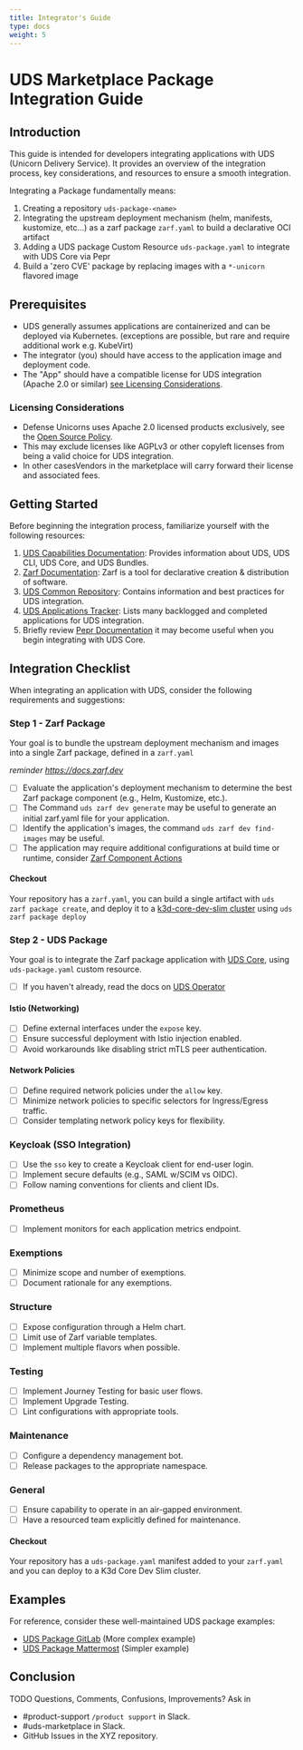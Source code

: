 ```yaml
---
title: Integrator's Guide
type: docs
weight: 5
---
```


# UDS Marketplace Package Integration Guide

## Introduction

This guide is intended for developers integrating applications with UDS (Unicorn Delivery Service). It provides an overview of the integration process, key considerations, and resources to ensure a smooth integration.

Integrating a Package fundamentally means:
1. Creating a repository `uds-package-<name>`
2. Integrating the upstream deployment mechanism (helm, manifests, kustomize, etc...) as a zarf package `zarf.yaml` to build a declarative OCI artifact
3. Adding a UDS package Custom Resource `uds-package.yaml` to integrate with UDS Core via Pepr
4. Build a 'zero CVE' package by replacing images with a `*-unicorn` flavored image


## Prerequisites

- UDS generally assumes applications are containerized and can be deployed via Kubernetes. (exceptions are possible, but rare and require additional work e.g. KubeVirt)
- The integrator (you) should have access to the application image and deployment code.
- The "App" should have a compatible license for UDS integration (Apache 2.0 or similar) [see Licensing Considerations](#licensing-considerations).

### Licensing Considerations

- Defense Unicorns uses Apache 2.0 licensed products exclusively, see the [Open Source Policy](https://github.com/defenseunicorns/uds-common/blob/main/docs/adrs/0002-apache-2.0-for-all-uds-products.md).
- This may exclude licenses like AGPLv3 or other copyleft licenses from being a valid choice for UDS integration.
- In other casesVendors in the marketplace will carry forward their license and associated fees.


## Getting Started

Before beginning the integration process, familiarize yourself with the following resources:

1. [UDS Capabilities Documentation](https://uds.defenseunicorns.com/capabilities/): Provides information about UDS, UDS CLI, UDS Core, and UDS Bundles.
2. [Zarf Documentation](https://docs.zarf.dev): Zarf is a tool for declarative creation & distribution of software.
3. [UDS Common Repository](https://github.com/defenseunicorns/uds-common): Contains information and best practices for UDS integration.
4. [UDS Applications Tracker](https://coda.io/d/Product_dGmk3eNjmm8/Applications_sux6H#_luFRc): Lists many backlogged and completed applications for UDS integration.
5. Briefly review [Pepr Documentation](https://docs.pepr.dev/) it may become useful when you begin integrating with UDS Core.


## Integration Checklist

When integrating an application with UDS, consider the following requirements and suggestions:

### Step 1 - Zarf Package

Your goal is to bundle the upstream deployment mechanism and images into a single Zarf package, defined in a `zarf.yaml`

*reminder https://docs.zarf.dev*

- [ ] Evaluate the application's deployment mechanism to determine the best Zarf package component (e.g., Helm, Kustomize, etc.).
- [ ] The Command `uds zarf dev generate` may be useful to generate an initial zarf.yaml file for your application.
- [ ] Identify the application's images, the command `uds zarf dev find-images` may be useful.
- [ ] The application may require additional configurations at build time or runtime, consider [Zarf Component Actions](https://docs.zarf.dev/ref/examples/component-actions/)

#### Checkout
Your repository has a `zarf.yaml`, you can build a single artifact with `uds zarf package create`, and deploy it to a [k3d-core-dev-slim cluster](https://github.com/defenseunicorns/uds-core?tab=readme-ov-file#uds-package-development) using `uds zarf package deploy`

### Step 2 - UDS Package

Your goal is to integrate the Zarf package application with [UDS Core](https://github.com/defenseunicorns/uds-core), using `uds-package.yaml` custom resource.

- [ ] If you haven't already, read the docs on [UDS Operator](https://uds.defenseunicorns.com/core/configuration/uds-operator/)


#### Istio (Networking)
- [ ] Define external interfaces under the `expose` key.
- [ ] Ensure successful deployment with Istio injection enabled.
- [ ] Avoid workarounds like disabling strict mTLS peer authentication.

#### Network Policies
- [ ] Define required network policies under the `allow` key.
- [ ] Minimize network policies to specific selectors for Ingress/Egress traffic.
- [ ] Consider templating network policy keys for flexibility.

### Keycloak (SSO Integration)
- [ ] Use the `sso` key to create a Keycloak client for end-user login.
- [ ] Implement secure defaults (e.g., SAML w/SCIM vs OIDC).
- [ ] Follow naming conventions for clients and client IDs.

### Prometheus
- [ ] Implement monitors for each application metrics endpoint.

### Exemptions
- [ ] Minimize scope and number of exemptions.
- [ ] Document rationale for any exemptions.

### Structure
- [ ] Expose configuration through a Helm chart.
- [ ] Limit use of Zarf variable templates.
- [ ] Implement multiple flavors when possible.

### Testing
- [ ] Implement Journey Testing for basic user flows.
- [ ] Implement Upgrade Testing.
- [ ] Lint configurations with appropriate tools.

### Maintenance
- [ ] Configure a dependency management bot.
- [ ] Release packages to the appropriate namespace.

### General
- [ ] Ensure capability to operate in an air-gapped environment.
- [ ] Have a resourced team explicitly defined for maintenance.

#### Checkout
Your repository has a `uds-package.yaml` manifest added to your `zarf.yaml` and you can deploy to a K3d Core Dev Slim cluster.

## Examples

For reference, consider these well-maintained UDS package examples:
- [UDS Package GitLab](https://github.com/defenseunicorns/uds-package-gitlab) (More complex example)
- [UDS Package Mattermost](https://github.com/defenseunicorns/uds-package-mattermost) (Simpler example)

## Conclusion

TODO
Questions, Comments, Confusions, Improvements?
Ask in
- #product-support `/product support` in Slack.
- #uds-marketplace in Slack.
- GitHub Issues in the XYZ repository.
